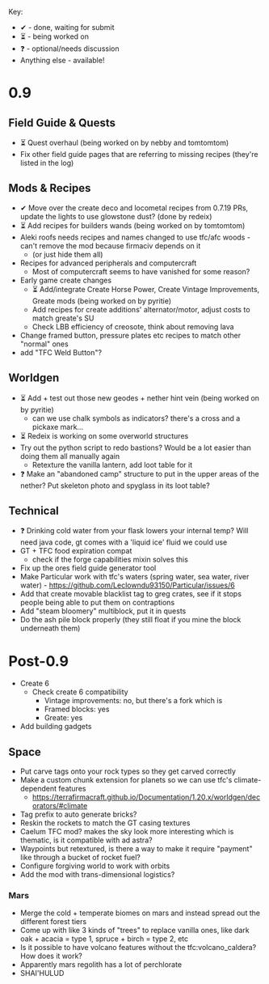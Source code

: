 Key: 
- ✔ - done, waiting for submit
- ⏳ - being worked on
- ❓ - optional/needs discussion
- Anything else - available!

# 0.9
## Field Guide & Quests
- ⏳ Quest overhaul (being worked on by nebby and tomtomtom)
- Fix other field guide pages that are referring to missing recipes (they're listed in the log)

## Mods & Recipes
- ✔ Move over the create deco and locometal recipes from 0.7.19 PRs, update the lights to use glowstone dust? (done by redeix)
- ⏳ Add recipes for builders wands (being worked on by tomtomtom)
- Aleki roofs needs recipes and names changed to use tfc/afc woods - can't remove the mod because firmaciv depends on it
	- (or just hide them all)
- Recipes for advanced peripherals and computercraft
	- Most of computercraft seems to have vanished for some reason?
- Early game create changes
	- ⏳ Add/integrate Create Horse Power, Create Vintage Improvements, Greate mods (being worked on by pyritie)
	- Add recipes for create additions' alternator/motor, adjust costs to match greate's SU
	- Check LBB efficiency of creosote, think about removing lava
- Change framed button, pressure plates etc recipes to match other "normal" ones
- add "TFC Weld Button"?

## Worldgen
- ⏳ Add + test out those new geodes + nether hint vein (being worked on by pyritie)
	- can we use chalk symbols as indicators? there's a cross and a pickaxe mark...
- ⏳ Redeix is working on some overworld structures
- Try out the python script to redo bastions? Would be a lot easier than doing them all manually again
	- Retexture the vanilla lantern, add loot table for it
- ❓ Make an "abandoned camp" structure to put in the upper areas of the nether? Put skeleton photo and spyglass in its loot table?
  
## Technical
- ❓ Drinking cold water from your flask lowers your internal temp? Will need java code, gt comes with a 'liquid ice' fluid we could use
- GT + TFC food expiration compat
	- check if the forge capabilities mixin solves this
- Fix up the ores field guide generator tool
- Make Particular work with tfc's waters (spring water, sea water, river water) - https://github.com/Leclowndu93150/Particular/issues/6
- Add that create movable blacklist tag to greg crates, see if it stops people being able to put them on contraptions
- Add "steam bloomery" multiblock, put it in quests 
- Do the ash pile block properly (they still float if you mine the block underneath them)

# Post-0.9
- Create 6
	- Check create 6 compatibility
		- Vintage improvements: no, but there's a fork which is
		- Framed blocks: yes
		- Greate: yes
- Add building gadgets

## Space
- Put carve tags onto your rock types so they get carved correctly
- Make a custom chunk extension for planets so we can use tfc's climate-dependent features
	- https://terrafirmacraft.github.io/Documentation/1.20.x/worldgen/decorators/#climate
- Tag prefix to auto generate bricks?
- Reskin the rockets to match the GT casing textures
- Caelum TFC mod? makes the sky look more interesting which is thematic, is it compatible with ad astra?
- Waypoints but retextured, is there a way to make it require "payment" like through a bucket of rocket fuel?
- Configure forgiving world to work with orbits
- Add the mod with trans-dimensional logistics?

### Mars
- Merge the cold + temperate biomes on mars and instead spread out the different forest tiers
- Come up with like 3 kinds of "trees" to replace vanilla ones, like dark oak + acacia = type 1, spruce + birch = type 2, etc
- Is it possible to have volcano features without the tfc:volcano_caldera? How does it work?
- Apparently mars regolith has a lot of perchlorate
- SHAI'HULUD
